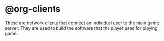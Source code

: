 # @org-clients

These are network clients that connect an individual user to the main game
server. They are used to build the software that the player uses for playing
game.
